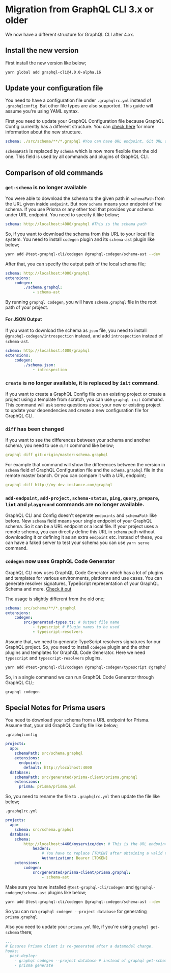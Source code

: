 # Migration from GraphQL CLI 3.x or older

We now have a different structure for GraphQL CLI after 4.xx.

## Install the new version
First install the new version like below;
```bash
yarn global add graphql-cli@4.0.0-alpha.16
```

## Update your configuration file
You need to have a configuration file under `.graphqlrc.yml` instead of `.graphqlconfig`. But other file types are also supported. This guide will assume you're using YAML syntax.

First you need to update your GraphQL Configuration file because GraphQL Config currently has a different structure.
You can [check here](https://graphql-config.com/docs/usage) for more information about the new structure.

```yml
schema: ./src/schema/**/*.graphql #You can have URL endpoint, Git URL and local files using globs here.
```

`schemaPath` is replaced by `schema` which is now more flexible then the old one. This field is used by all commands and plugins of GraphQL CLI.

## Comparison of old commands

### `get-schema` is no longer available
You were able to download the schema to the given path in `schemaPath` from the URL given inside `endpoint`. But now `schema` means your endpoint of the schema. If you use Prisma or any other tool that provides your schema under URL endpoint. You need to specify it like below;

```yaml
schema: http://localhost:4000/graphql #This is the schema path
```

So, if you want to download the schema from this URL to your local file system. You need to install `codegen` plugin and its `schema-ast` plugin like below;

```bash
yarn add @test-graphql-cli/codegen @graphql-codegen/schema-ast --dev
```

After that, you can specify the output path of the local schema file;

```yaml
schema: http://localhost:4000/graphql
extensions:
    codegen:
        ./schema.graphql:
            - schema-ast
```

By running `graphql codegen`, you will have `schema.graphql` file in the root path of your project.

#### For JSON Output
If you want to download the schema as `json` file, you need to install `@graphql-codegen/introspection` instead, and add `introspection` instead of `schema-ast`.

```yaml
schema: http://localhost:4000/graphql
extensions:
    codegen:
        ./schema.json:
            - introspection
```

### `create` is no longer available, it is replaced by `init` command.
If you want to create a GraphQL Config file on an existing project or create a project using a template from scratch, you can use `graphql init` command.
This command will ask some questions about your new or existing project to update your dependencies and create a new configuration file for GraphQL CLI.

### `diff` has been changed
If you want to see the differences between your schema and another schema, you need to use `diff` command like below;
```yaml
graphql diff git:origin/master:schema.graphql
```
For example that command will show the differences between the version in `schema` field of GraphQL Configuration file and the `schema.graphql` file in the remote master branch.
Or you can compare it with a URL endpoint;
```yaml
graphql diff http://my-dev-instance.com/graphql
```

### `add-endpoint`, `add-project`, `schema-status`, `ping`, `query`, `prepare`, `lint` and `playground` commands are no longer available.
GraphQL CLI and Config doesn't seperate `endpoints` and `schemaPath` like before. New `schema` field means your single endpoint of your GraphQL schema. So it can be a URL endpoint or a local file. If your project uses a remote schema, you can directly define this URL in `schema` path without downloading it or defining it as an extra `endpoint` etc.
Instead of these, you can have a faked server to test your schema you can use `yarn serve` command.

### `codegen` now uses GraphQL Code Generator
GraphQL CLI now uses GraphQL Code Generator which has a lot of plugins and templates for various environments, platforms and use cases. You can generate resolver signatures, TypeScript representation of your GraphQL Schema and more. [Check it out](https://graphql-code-generator.com/)

The usage is slightly different from the old one;
```yaml
schema: src/schema/**/*.graphql
extensions:
    codegen:
        src/generated-types.ts: # Output file name
            - typescript # Plugin names to be used
            - typescript-resolvers
```

Assume that, we need to generate TypeScript resolvers signatures for our GraphQL project. So, you need to install `codegen` plugin and the other plugins and templates for GraphQL Code Generator. Here we need `typescript` and `typescript-resolvers` plugins.

```bash
yarn add @test-graphql-cli/codegen @graphql-codegen/typescript @graphql-codegen/typescript-resolvers --dev
```

So, in a single command we can run GraphQL Code Generator through GraphQL CLI;
```bash
graphql codegen
```

## Special Notes for Prisma users
You need to download your schema from a URL endpoint for Prisma. Assume that, your old GraphQL Config file like below;

`.graphqlconfig`
```yaml
projects:
  app:
    schemaPath: src/schema.graphql
    extensions:
      endpoints:
        default: http://localhost:4000
  database:
    schemaPath: src/generated/prisma-client/prisma.graphql
    extensions:
      prisma: prisma/prisma.yml
```

So, you need to rename the file to `.graphqlrc.yml` then update the file like below;

`.graphqlrc.yml`
```yaml
projects:
  app:
    schema: src/schema.graphql
  database:
    schema: 
        http://localhost:4466/myservice/dev: # This is the URL endpoint of your Prisma instance
            headers:
                # You have to replace [TOKEN] after obtaining a valid token by running `prisma token`.
                Authorization: Bearer [TOKEN] 
    extensions:
        codegen:
            src/generated/prisma-client/prisma.graphql:
                - schema-ast
```

Make sure you have installed `@test-graphql-cli/codegen` and `@graphql-codegen/schema-ast` plugins like below;
```sh
yarn add @test-graphql-cli/codegen @graphql-codegen/schema-ast --dev
```

So you can run `graphql codegen --project database` for generating `prisma.graphql`.

Also you need to update your `prisma.yml` file, if you're using `graphql get-schema` there;
```yaml
...
# Ensures Prisma client is re-generated after a datamodel change.
hooks:
  post-deploy:
    - graphql codegen --project database # instead of graphql get-schema
    - prisma generate 
```
